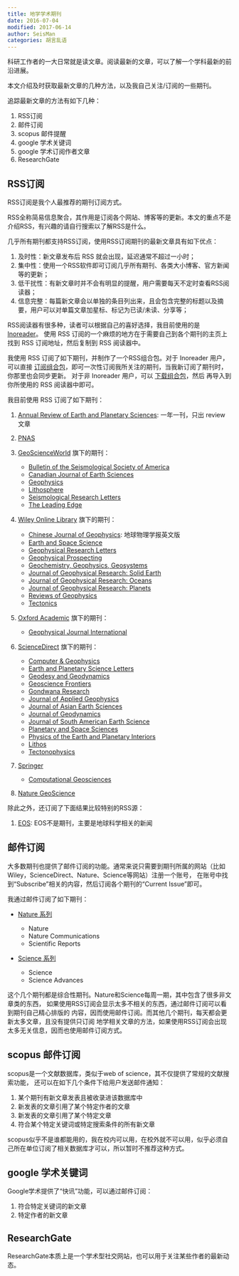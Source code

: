 ```yaml
---
title: 地学学术期刊
date: 2016-07-04
modified: 2017-06-14
author: SeisMan
categories: 胡言乱语
---
```


科研工作者的一大日常就是读文章。阅读最新的文章，可以了解一个学科最新的前沿进展。

本文介绍及时获取最新文章的几种方法，以及我自己关注/订阅的一些期刊。

追踪最新文章的方法有如下几种：

1. RSS订阅
2. 邮件订阅
3. scopus 邮件提醒
4. google 学术关键词
5. google 学术订阅作者文章
6. ResearchGate

## RSS订阅

RSS订阅是我个人最推荐的期刊订阅方式。

RSS全称简易信息聚合，其作用是订阅各个网站、博客等的更新。本文的重点不是介绍RSS，有兴趣的请自行搜索以了解RSS是什么。

几乎所有期刊都支持RSS订阅，使用RSS订阅期刊的最新文章具有如下优点：

1. 及时性：新文章发布后 RSS 就会出现，延迟通常不超过一小时；
2. 集中性：使用一个RSS软件即可订阅几乎所有期刊、各类大小博客、官方新闻等的更新；
3. 低干扰性：有新文章时并不会有明显的提醒，用户需要每天不定时查看RSS阅读器；
4. 信息完整：每篇新文章会以单独的条目列出来，且会包含完整的标题以及摘要，用户可以对单篇文章加星标、标记为已读/未读、分享等；

RSS阅读器有很多种，读者可以根据自己的喜好选择，我目前使用的是 [Inoreader](https://www.inoreader.com)。
使用 RSS 订阅的一个麻烦的地方在于需要自己到各个期刊的主页上找到 RSS 订阅地址，然后复制到 RSS 阅读器中。

我使用 RSS 订阅了如下期刊，并制作了一个RSS组合包。对于 Inoreader 用户，可以直接
[订阅组合包](http://www.inoreader.com/bundle/0014cd639e3d)，即可一次性订阅我所关注的期刊，当我新订阅了期刊时，你那里也会同步更新。
对于非 Inoreader 用户，可以 [下载组合包](http://www.inoreader.com/reader/api/0/bundle/opml/0014cd639e3d)，然后
再导入到你所使用的 RSS 阅读器中即可。

我目前使用 RSS 订阅了如下期刊：

1. [Annual Review of Earth and Planetary Sciences](http://www.annualreviews.org/journal/earth): 一年一刊，只出 review 文章
2. [PNAS](http://www.pnas.org/)
3. [GeoScienceWorld](http://geoscienceworld.org/) 旗下的期刊：
    - [Bulletin of the Seismological Society of America](http://bssa.geoscienceworld.org/)
    - [Canadian Journal of Earth Sciences](http://cjes.geoscienceworld.org/)
    - [Geophysics](http://geophysics.geoscienceworld.org/)
    - [Lithosphere](http://lithosphere.geoscienceworld.org/)
    - [Seismological Research Letters](http://srl.geoscienceworld.org/)
    - [The Leading Edge](http://tle.geoscienceworld.org/)

4.  [Wiley Online Library](http://onlinelibrary.wiley.com/) 旗下的期刊：
    - [Chinese Journal of Geophysics](http://agupubs.onlinelibrary.wiley.com/hub/journal/10.1002/(ISSN)2326-0440/): 地球物理学报英文版
    - [Earth and Space Science](http://agupubs.onlinelibrary.wiley.com/hub/journal/10.1002/(ISSN)2333-5084/)
    - [Geophysical Research Letters](http://agupubs.onlinelibrary.wiley.com/hub/journal/10.1002/(ISSN)1944-8007/)
    - [Geophysical Prospecting](http://onlinelibrary.wiley.com/journal/10.1111/(ISSN)1365-2478)
    - [Geochemistry, Geophysics, Geosystems](http://agupubs.onlinelibrary.wiley.com/hub/journal/10.1002/(ISSN)1525-2027/)
    - [Journal of Geophysical Research: Solid Earth](http://agupubs.onlinelibrary.wiley.com/hub/jgr/journal/10.1002/(ISSN)2169-9356/)
    - [Journal of Geophysical Research: Oceans](http://agupubs.onlinelibrary.wiley.com/hub/jgr/journal/10.1002/(ISSN)2169-9291/)
    - [Journal of Geophysical Research: Planets](http://agupubs.onlinelibrary.wiley.com/hub/jgr/journal/10.1002/(ISSN)2169-9100/)
    - [Reviews of Geophysics](http://agupubs.onlinelibrary.wiley.com/hub/journal/10.1002/(ISSN)1944-9208/)
    - [Tectonics](http://agupubs.onlinelibrary.wiley.com/hub/journal/10.1002/(ISSN)1944-9194/)

5. [Oxford Academic](https://academic.oup.com/) 旗下的期刊：
    - [Geophysical Journal International](http://academic.oup.com/gji)

6.  [ScienceDirect](http://www.sciencedirect.com/) 旗下的期刊：
    - [Computer & Geophysics](http://www.sciencedirect.com/science/journal/00983004)
    - [Earth and Planetary Science Letters](http://www.sciencedirect.com/science/journal/0012821X)
    - [Geodesy and Geodynamics](http://www.sciencedirect.com/science/journal/16749847)
    - [Geoscience Frontiers](http://www.sciencedirect.com/science/journal/16749871)
    - [Gondwana Research](http://www.sciencedirect.com/science/journal/1342937X)
    - [Journal of Applied Geophysics](http://www.sciencedirect.com/science/journal/09269851)
    - [Journal of Asian Earth Sciences](http://www.sciencedirect.com/science/journal/13679120)
    - [Journal of Geodynamics](http://www.sciencedirect.com/science/journal/02643707)
    - [Journal of South American Earth Science](http://www.sciencedirect.com/science/journal/08959811)
    - [Planetary and Space Sciences](http://www.sciencedirect.com/science/journal/00320633)
    - [Physics of the Earth and Planetary Interiors](http://www.sciencedirect.com/science/journal/00319201/)
    - [Lithos](http://www.sciencedirect.com/science/journal/00244937)
    - [Tectonophysics](http://www.sciencedirect.com/science/journal/00401951)

7.  [Springer](http://www.springer.com/cn/)
    - [Computational Geosciences](http://www.springer.com/earth+sciences+and+geography/journal/10596)

8.   [Nature GeoScience](http://www.nature.com/ngeo/index.html)

除此之外，还订阅了下面结果比较特别的RSS源：

1. [EOS](https://eos.org/): EOS不是期刊，主要是地球科学相关的新闻


## 邮件订阅

大多数期刊也提供了邮件订阅的功能。通常来说只需要到期刊所属的网站（比如 Wiley，ScienceDirect、Nature、Science等网站）注册一个账号，
在账号中找到“Subscribe”相关的内容，然后订阅各个期刊的“Current Issue”即可。

我通过邮件订阅了如下期刊：

-  [Nature 系列](https://www.nature.com)
   - Nature
   - Nature Communications
   - Scientific Reports

- [Science 系列](http://www.sciencemag.org/subscribe/get-our-newsletters)
  - Science
  - Science Advances

这个几个期刊都是综合性期刊。Nature和Science每周一期，其中包含了很多非文章类的东西，
如果使用RSS订阅会显示太多不相关的东西，通过邮件订阅可以看到期刊自己精心排版的
内容，因而使用邮件订阅。而其他几个期刊，每天都会更新太多文章，且没有提供只订阅
地学相关文章的方法，如果使用RSS订阅会出现太多无关信息，因而也使用邮件订阅方式。

## scopus 邮件订阅

scopus是一个文献数据库，类似于web of science，其不仅提供了常规的文献搜索功能，
还可以在如下几个条件下给用户发送邮件通知：

1. 某个期刊有新文章发表且被收录进该数据库中
2. 新发表的文章引用了某个特定作者的文章
3. 新发表的文章引用了某个特定文章
4. 符合某个特定关键词或特定搜索条件的所有新文章

scopus似乎不是谁都能用的，我在校内可以用，在校外就不可以用，似乎必须自己所在单位订阅了相关数据库才可以，所以暂时不推荐这种方式。

## google 学术关键词

Google学术提供了“快讯”功能，可以通过邮件订阅：

1. 符合特定关键词的新文章
2. 特定作者的新文章

## ResearchGate

ResearchGate本质上是一个学术型社交网站，也可以用于关注某些作者的最新动态。
